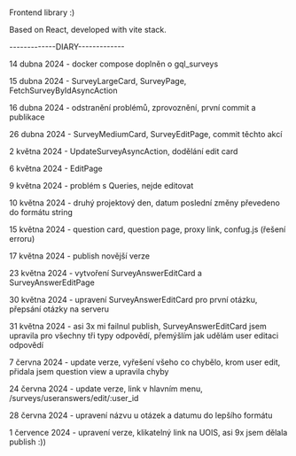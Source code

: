 # 

Frontend library :)

Based on React, developed with vite stack.

-------------DIARY-------------

14 dubna 2024 - docker compose doplněn o gql_surveys

15 dubna 2024 - SurveyLargeCard, SurveyPage, FetchSurveyByIdAsyncAction
       
16 dubna 2024 - odstranění problémů, zprovoznění, první commit a publikace

26 dubna 2024 - SurveyMediumCard, SurveyEditPage, commit těchto akcí

2 května 2024 - UpdateSurveyAsyncAction, dodělání edit card

6 května 2024 - EditPage

9 května 2024 - problém s Queries, nejde editovat

10 května 2024 - druhý projektový den, datum poslední změny převedeno do formátu string 

15 května 2024 - question card, question page, proxy link, confug.js (řešení erroru)

17 května 2024 - publish novější verze

23 května 2024 - vytvoření SurveyAnswerEditCard a SurveyAnswerEditPage

30 května 2024 - upravení SurveyAnswerEditCard pro první otázku, přepsání otázky na serveru

31 května 2024 - asi 3x mi failnul publish, SurveyAnswerEditCard jsem upravila pro všechny tři typy odpovědí, přemýšlím jak udělám user editaci odpovědí

7 června 2024 - update verze, vyřešení všeho co chybělo, krom user edit, přidala jsem question view a upravila chyby

24 června 2024 - update verze, link v hlavním menu, /surveys/useranswers/edit/:user_id

28 června 2024 - upravení názvu u otázek a datumu do lepšího formátu

1 července 2024 - upravení verze, klikatelný link na UOIS, asi 9x jsem dělala publish :))
